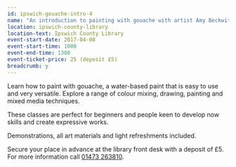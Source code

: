 ```yaml
---
id: ipswich-gouache-intro-4
name: "An introduction to painting with gouache with artist Amy Beckwith"
location: ipswich-county-library
location-text: Ipswich County Library
event-start-date: 2017-04-08
event-start-time: 1000
event-end-time: 1300
event-ticket-price: 25 (deposit £5)
breadcrumb: y
---
```


Learn how to paint with gouache, a water-based paint that is easy to use and very versatile. Explore a range of colour mixing, drawing, painting and mixed media techniques.

These classes are perfect for beginners and people keen to develop now skills and create expressive works.

Demonstrations, all art materials and light refreshments included.

Secure your place in advance at the library front desk with a deposit of £5. For more information call [01473 263810](tel:01473263810).
